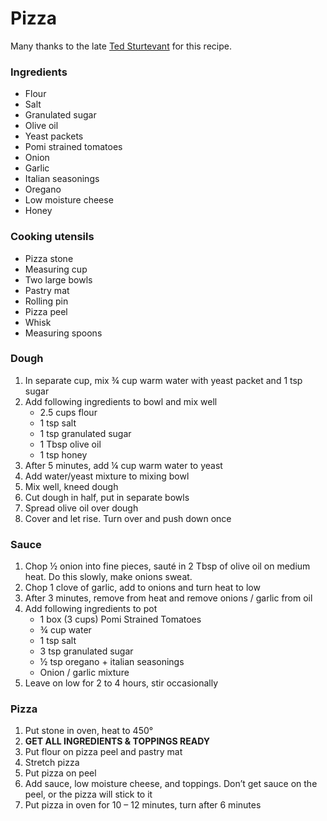 # Pizza

Many thanks to the late [Ted Sturtevant](https://github.com/scottbedard/pizza/blob/main/OBITUARY.md) for this recipe.

### Ingredients

- Flour
- Salt
- Granulated sugar
- Olive oil
- Yeast packets
- Pomi strained tomatoes
- Onion
- Garlic
- Italian seasonings
- Oregano
- Low moisture cheese
- Honey

### Cooking utensils

- Pizza stone
- Measuring cup
- Two large bowls
- Pastry mat
- Rolling pin
- Pizza peel
- Whisk
- Measuring spoons

### Dough

1. In separate cup, mix ¾ cup warm water with yeast packet and 1 tsp sugar
2. Add following ingredients to bowl and mix well
   - 2.5 cups flour
   - 1 tsp salt
   - 1 tsp granulated sugar
   - 1 Tbsp olive oil
   - 1 tsp honey
3. After 5 minutes, add ¼ cup warm water to yeast
4. Add water/yeast mixture to mixing bowl
5. Mix well, kneed dough
6. Cut dough in half, put in separate bowls
7. Spread olive oil over dough
8. Cover and let rise. Turn over and push down once

### Sauce

1. Chop ½ onion into fine pieces, sauté in 2 Tbsp of olive oil on medium heat. Do this slowly, make onions sweat.
2. Chop 1 clove of garlic, add to onions and turn heat to low
3. After 3 minutes, remove from heat and remove onions / garlic from oil
4. Add following ingredients to pot
   - 1 box (3 cups) Pomi Strained Tomatoes
   - ¾ cup water
   - 1 tsp salt
   - 3 tsp granulated sugar
   - ½ tsp oregano + italian seasonings
   - Onion / garlic mixture
5. Leave on low for 2 to 4 hours, stir occasionally

### Pizza

1. Put stone in oven, heat to 450°
2. **GET ALL INGREDIENTS & TOPPINGS READY**
3. Put flour on pizza peel and pastry mat
4. Stretch pizza
5. Put pizza on peel
6. Add sauce, low moisture cheese, and toppings. Don’t get sauce on the peel, or the pizza will stick to it
7. Put pizza in oven for 10 – 12 minutes, turn after 6 minutes
